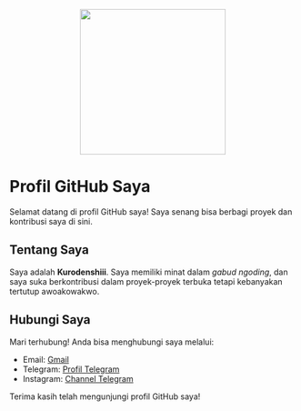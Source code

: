 
<p align="center">
  <img width="256" height="256" src="https://i.pinimg.com/originals/6a/c8/d0/6ac8d0b73727224f00fd288d97a95601.jpg">
</p>

# Profil GitHub Saya

Selamat datang di profil GitHub saya! Saya senang bisa berbagi proyek dan kontribusi saya di sini.

## Tentang Saya

Saya adalah <b>Kurodenshiii</b>. Saya memiliki minat dalam <i>gabud ngoding</i>, dan saya suka berkontribusi dalam proyek-proyek terbuka tetapi kebanyakan tertutup awoakowakwo.

## Hubungi Saya

Mari terhubung! Anda bisa menghubungi saya melalui:

- Email: <a href="mailto:znxthunder@email.com">Gmail</a>
- Telegram: <a href="t.me/shinsegiru">Profil Telegram</a>
- Instagram: <a href="t.me/zxqzdewa_">Channel Telegram</a>

Terima kasih telah mengunjungi profil GitHub saya!
